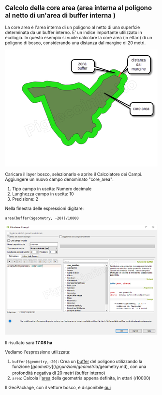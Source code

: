 ## Calcolo della core area (area interna al poligono al netto di un'area di buffer interna )

La core area è l'area interna di un poligono al netto di una superfcie determinata da un buffer interno. E' un indice importante utilizzato in ecologia.
In questo esempio si vuole calcolare la core area (in ettari) di un poligono di bosco, considerando una distanza dal margine di 20 metri.

![](/img/esempi/core_area/img1.png)

Caricare il layer bosco, selezionarlo e aprire il Calcolatore dei Campi. Aggiungere un nuovo campo denominato "core_area":
1. Tipo campo in uscita: Numero decimale
2. Lunghezza campo in uscita: 10
3. Precisione: 2

Nella finestra delle espressioni digitare:

`area(buffer($geometry, -20))/10000`

![](/img/esempi/core_area/img2.png)

Il risultato sarà **17.08 ha**

Vediamo l'espressione utilizzata:

1. `buffer($geometry,-20)`: Crea un [buffer](/gr_funzioni/geometria/buffer.md) del poligono utilizzando la funzione [$geometry](/gr_funzioni/geometria/$geometry.md), con una profondità negativa di 20 metri (buffer interno)
2. `area`: Calcola l'[area](/gr_funzioni/geometria/area.md) della geometria appena definita, in ettari (/10000)

Il GeoPackage, con il vettore bosco, è disponibile [qui](/esempi/core_area.gpkg)
